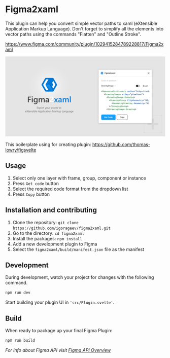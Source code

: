 # Figma2xaml

This plugin can help you convert simple vector paths to xaml (eXtensible Application Markup Language). Don't forget to simplify all the elements into vector paths using the commands "Flatten" and "Outline Stroke".

https://www.figma.com/community/plugin/1029415284789228817/Figma2xaml

![image](promo/banner-figma2xaml.png)

This boilerplate using for creating plugin:
https://github.com/thomas-lowry/figsvelte

## Usage

1. Select only one layer with frame, group, component or instance
2. Press `Get code` button
3. Select the required code format from the dropdown list
4. Press `Copy` button

## Installation and contributing

1. Clone the repository: `git clone https://github.com/igorageev/figma2xaml.git`
2. Go to the directory: `cd figma2xaml`
3. Install the packages: `npm install`
5. Add a new development plugin to Figma
6. Select the `figma2xaml/build/manifest.json` file as the manifest

## Development

During development, watch your project for changes with the following command.

```bash
npm run dev
```

Start building your plugin UI in `'src/Plugin.svelte'`.

## Build

When ready to package up your final Figma Plugin:

```bash
npm run build
```

_For info about Figma API visit [Figma API Overview](https://www.figma.com/plugin-docs/api/api-overview/)_

